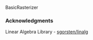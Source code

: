 BasicRasterizer

### Acknowledgments
Linear Algebra Library - [sgorsten/linalg](https://github.com/sgorsten/linalg)